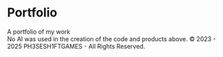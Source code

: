 # Portfolio
A portfolio of my work                                                               
No AI was used in the creation of the code and products above.
© 2023 - 2025 PH3SESH1FTGAMES - All Rights Reserved.
